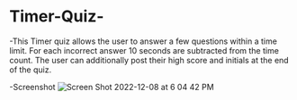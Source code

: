 # Timer-Quiz-

-This Timer quiz allows the user to answer a few questions within a time limit. For each incorrect answer 10 seconds are subtracted from the time count. The user can additionally post their high score and initials at the end of the quiz.


-Screenshot
![Screen Shot 2022-12-08 at 6 04 42 PM](https://user-images.githubusercontent.com/114003376/206585769-78ebc0ae-cb20-4f70-8fd1-dd1e27b4b4b2.png)
